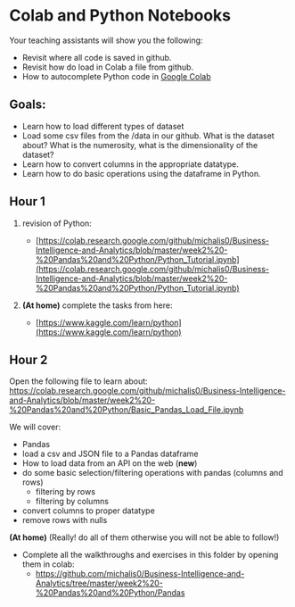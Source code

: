 # Colab and Python Notebooks

Your teaching assistants will show you the following:
- Revisit where all code is saved in github.
- Revisit how do load in Colab a file from github.
- How to autocomplete Python code in [Google Colab](https://colab.research.google.com/notebooks/intro.ipynb#)

## Goals:

- Learn how to load different types of dataset
- Load some csv files from the /data in our github. What is the dataset about? What is the numerosity, what is the dimensionality of the dataset? 
- Learn how to convert columns in the appropriate datatype.
- Learn how to do basic operations using the dataframe in Python.

## Hour 1
1. revision of Python: 
    - [https://colab.research.google.com/github/michalis0/Business-Intelligence-and-Analytics/blob/master/week2%20-%20Pandas%20and%20Python/Python_Tutorial.ipynb](https://colab.research.google.com/github/michalis0/Business-Intelligence-and-Analytics/blob/master/week2%20-%20Pandas%20and%20Python/Python_Tutorial.ipynb)

2. **(At home)** complete the tasks from here:
    - [https://www.kaggle.com/learn/python](https://www.kaggle.com/learn/python)


## Hour 2

Open the following file to learn about: https://colab.research.google.com/github/michalis0/Business-Intelligence-and-Analytics/blob/master/week2%20-%20Pandas%20and%20Python/Basic_Pandas_Load_File.ipynb

We will cover:
- Pandas
- load a csv and JSON file to a Pandas dataframe
- How to load data from an API on the web (**new**)
- do some basic selection/filtering operations with pandas (columns and rows)
    - filtering by rows
    - filtering by columns
- convert columns to proper datatype
- remove rows with nulls    

**(At home)** (Really! do all of them otherwise you will not be able to follow!)
- Complete all the walkthroughs and exercises in this folder by opening them in colab: 
    - https://github.com/michalis0/Business-Intelligence-and-Analytics/tree/master/week2%20-%20Pandas%20and%20Python/Pandas

